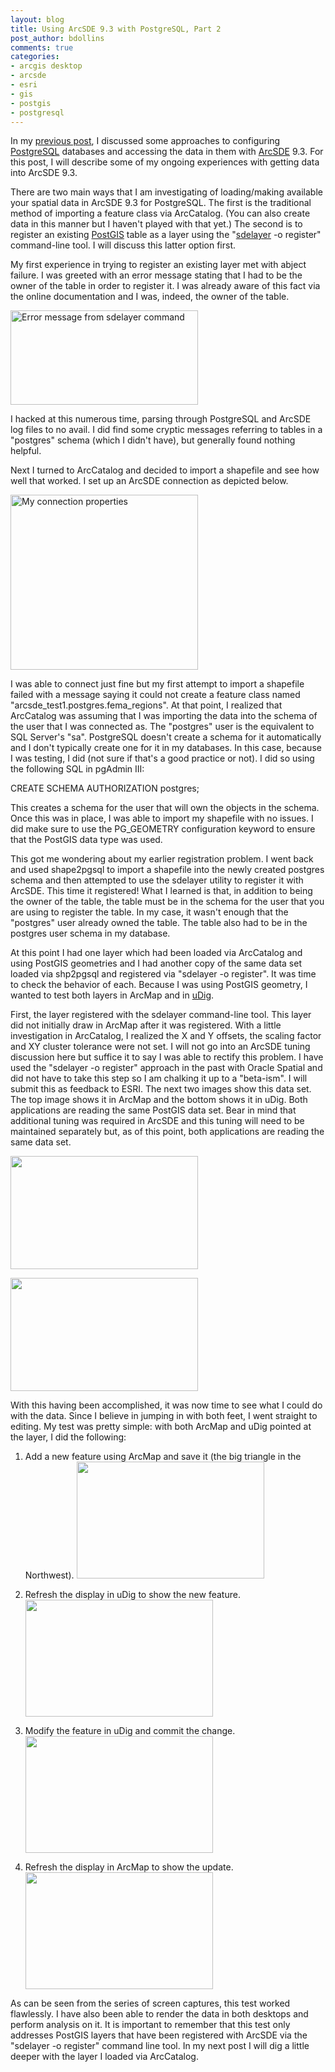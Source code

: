 ```yaml
---
layout: blog
title: Using ArcSDE 9.3 with PostgreSQL, Part 2
post_author: bdollins
comments: true
categories:
- arcgis desktop
- arcsde
- esri
- gis
- postgis
- postgresql
---
```


In my <a href="http://geobabble.wordpress.com/2008/05/28/using-arcsde-93-with-postgresql-part-1/">previous post</a>, I discussed some approaches to configuring <a href="http://www.postgresql.org">PostgreSQL</a> databases and accessing the data in them with <a href="http://www.esri.com/software/arcgis/arcsde/index.html">ArcSDE</a> 9.3. For this post, I will describe some of my ongoing experiences with getting data into ArcSDE 9.3.

There are two main ways that I am investigating of loading/making available your spatial data in ArcSDE 9.3 for PostgreSQL. The first is the traditional method of importing a feature class via ArcCatalog. (You can also create data in this manner but I haven't played with that yet.) The second is to register an existing <a href="http://postgis.refractions.net">PostGIS</a> table as a layer using the "<a href="http://edndoc.esri.com/arcsde/9.0/admin_cmd_refs/sdelayer.htm">sdelayer</a> -o register" command-line tool. I will discuss this latter option first.<!--more-->

My first experience in trying to register an existing layer met with abject failure. I was greeted with an error message stating that I had to be the owner of the table in order to register it. I was already aware of this fact via the online documentation and I was, indeed, the owner of the table.

<a href="http://geobabble.files.wordpress.com/2008/05/sdelayer_register_owner_error.png"><img alt="Error message from sdelayer command" class="alignnone size-medium wp-image-189" height="151" src="http://geobabble.files.wordpress.com/2008/05/sdelayer_register_owner_error.png?w=300" width="300" /></a>

I hacked at this numerous time, parsing through PostgreSQL and ArcSDE log files to no avail. I did find some cryptic messages referring to tables in a "postgres" schema (which I didn't have), but generally found nothing helpful.

Next I turned to ArcCatalog and decided to import a shapefile and see how well that worked. I set up an ArcSDE connection as depicted below.

<a href="http://geobabble.files.wordpress.com/2008/05/connect_props.png"><img alt="My connection properties" class="alignnone size-medium wp-image-190" height="280" src="http://geobabble.files.wordpress.com/2008/05/connect_props.png?w=300" width="300" /></a>

I was able to connect just fine but my first attempt to import a shapefile failed with a message saying it could not create a feature class named "arcsde_test1.postgres.fema_regions". At that point, I realized that ArcCatalog was assuming that I was importing the data into the schema of the user that I was connected as. The "postgres" user is the equivalent to SQL Server's "sa". PostgreSQL doesn't create a schema for it automatically and I don't typically create one for it in my databases. In this case, because I was testing, I did (not sure if that's a good practice or not). I did so using the following SQL in pgAdmin III:

CREATE SCHEMA AUTHORIZATION postgres;

This creates a schema for the user that will own the objects in the schema. Once this was in place, I was able to import my shapefile with no issues. I did make sure to use the PG_GEOMETRY configuration keyword to ensure that the PostGIS data type was used.

This got me wondering about my earlier registration problem. I went back and used shape2pgsql to import a shapefile into the newly created postgres schema and then attempted to use the sdelayer utility to register it with ArcSDE. This time it registered! What I learned is that, in addition to being the owner of the table, the table must be in the schema for the user that you are using to register the table. In my case, it wasn't enough that the "postgres" user already owned the table. The table also had to be in the postgres user schema in my database.

At this point I had one layer which had been loaded via ArcCatalog and using PostGIS geometries and I had another copy of the same data set loaded via shp2pgsql and registered via "sdelayer -o register". It was time to check the behavior of each. Because I was using PostGIS geometry, I wanted to test both layers in ArcMap and in <a href="http://udig.refractions.net/">uDig</a>. 

First, the layer registered with the sdelayer command-line tool. This layer did not initially draw in ArcMap after it was registered. With a little investigation in ArcCatalog, I realized the X and Y offsets, the scaling factor and XY cluster tolerance were not set. I will not go into an ArcSDE tuning discussion here but suffice it to say I was able to rectify this problem. I have used the "sdelayer -o register" approach in the past with Oracle Spatial and did not have to take this step so I am chalking it up to a "beta-ism". I will submit this as feedback to ESRI. The next two images show this data set. The top image shows it in ArcMap and the bottom shows it in uDig. Both applications are reading the same PostGIS data set. Bear in mind that additional tuning was required in ArcSDE and this tuning will need to be maintained separately but, as of this point, both applications are reading the same data set.

<a href="http://geobabble.files.wordpress.com/2008/06/milbases_postgis_arcmap.png"><img alt="" class="alignnone size-medium wp-image-191" height="181" src="http://geobabble.files.wordpress.com/2008/06/milbases_postgis_arcmap.png?w=300" width="300" /></a>

<a href="http://geobabble.files.wordpress.com/2008/06/milbases_postgis_udig.png"><img alt="" class="alignnone size-medium wp-image-192" height="181" src="http://geobabble.files.wordpress.com/2008/06/milbases_postgis_udig.png?w=300" width="300" /></a>

With this having been accomplished, it was now time to see what I could do with the data. Since I believe in jumping in with both feet, I went straight to editing. My test was pretty simple: with both ArcMap and uDig pointed at the layer, I did the following:

1. Add a new feature using ArcMap and save it (the big triangle in the Northwest).
<a href="http://geobabble.files.wordpress.com/2008/06/arcmap_edit.png"><img alt="" class="alignnone size-medium wp-image-193" height="187" src="http://geobabble.files.wordpress.com/2008/06/arcmap_edit.png?w=300" width="300" /></a>

2. Refresh the display in uDig to show the new feature.
<a href="http://geobabble.files.wordpress.com/2008/06/arcmap_edit_udig.png"><img alt="" class="alignnone size-medium wp-image-194" height="187" src="http://geobabble.files.wordpress.com/2008/06/arcmap_edit_udig.png?w=300" width="300" /></a>

3. Modify the feature in uDig and commit the change.
<a href="http://geobabble.files.wordpress.com/2008/06/udig_edit.png"><img alt="" class="alignnone size-medium wp-image-195" height="187" src="http://geobabble.files.wordpress.com/2008/06/udig_edit.png?w=300" width="300" /></a>

4. Refresh the display in ArcMap to show the update.
<a href="http://geobabble.files.wordpress.com/2008/06/udig_edit_arcmap.png"><img alt="" class="alignnone size-medium wp-image-196" height="187" src="http://geobabble.files.wordpress.com/2008/06/udig_edit_arcmap.png?w=300" width="300" /></a>

As can be seen from the series of screen captures, this test worked flawlessly. I have also been able to render the data in both desktops and perform analysis on it. It is important to remember that this test only addresses PostGIS layers that have been registered with ArcSDE via the "sdelayer -o register" command line tool. In my next post I will dig a little deeper with the layer I loaded via ArcCatalog.